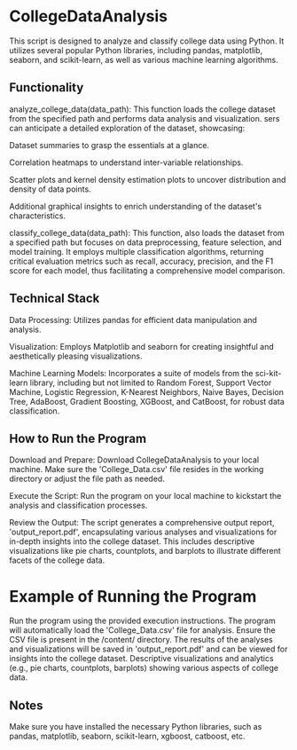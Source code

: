 # CollegeDataAnalysis

This script is designed to analyze and classify college data using Python. It utilizes several popular Python libraries, including pandas, matplotlib, seaborn, and scikit-learn, as well as various machine learning algorithms.

## Functionality 

analyze_college_data(data_path): This function loads the college dataset from the specified path and performs data analysis and visualization. sers can anticipate a detailed exploration of the dataset, showcasing:

Dataset summaries to grasp the essentials at a glance.

Correlation heatmaps to understand inter-variable relationships.

Scatter plots and kernel density estimation plots to uncover distribution and density of data points.

Additional graphical insights to enrich understanding of the dataset's characteristics.


classify_college_data(data_path): This function, also loads the dataset from a specified path but focuses on data preprocessing, feature selection, and model training. It employs multiple classification algorithms, returning critical evaluation metrics such as recall, accuracy, precision, and the F1 score for each model, thus facilitating a comprehensive model comparison.

## Technical Stack

Data Processing: Utilizes pandas for efficient data manipulation and analysis.

Visualization: Employs Matplotlib and seaborn for creating insightful and aesthetically pleasing visualizations.

Machine Learning Models: Incorporates a suite of models from the sci-kit-learn library, including but not limited to Random Forest, Support Vector Machine, Logistic Regression, K-Nearest Neighbors, Naive Bayes, Decision Tree, AdaBoost, Gradient Boosting, XGBoost, and CatBoost, for robust data classification.

## How to Run the Program

Download and Prepare: Download CollegeDataAnalysis to your local machine. Make sure the 'College_Data.csv' file resides in the working directory or adjust the file path as needed.

Execute the Script: Run the program on your local machine to kickstart the analysis and classification processes.

Review the Output: The script generates a comprehensive output report, 'output_report.pdf', encapsulating various analyses and visualizations for in-depth insights into the college dataset. This includes descriptive visualizations like pie charts, countplots, and barplots to illustrate different facets of the college data.

# Example of Running the Program

Run the program using the provided execution instructions.
The program will automatically load the 'College_Data.csv' file for analysis.
Ensure the CSV file is present in the /content/ directory.
The results of the analyses and visualizations will be saved in 'output_report.pdf' and can be viewed for insights into the college dataset.
Descriptive visualizations and analytics (e.g., pie charts, countplots, barplots) showing various aspects of college data.

## Notes

Make sure you have installed the necessary Python libraries, such as pandas, matplotlib, seaborn, scikit-learn, xgboost, catboost, etc.
